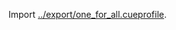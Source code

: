 Import [../export/one_for_all.cueprofile](https://github.com/KwatMDPhD/environment/tree/main/application/one_for_all.cueprofile).

